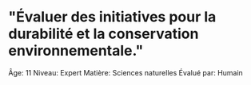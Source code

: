 # "Évaluer des initiatives pour la durabilité et la conservation environnementale."

Âge: 11
Niveau: Expert
Matière: Sciences naturelles
Évalué par: Humain